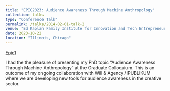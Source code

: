 ```yaml
---
title: "EPIC2023: Audience Awareness Through Machine Anthropology"
collection: talks
type: "Conference Talk"
permalink: /talks/2014-02-01-talk-2
venue: "Ed Kaplan Family Institute for Innovation and Tech Entrepreneurship"
date: 2023-10-22
location: "Illinois, Chicago"
---
```


[Epic1](/images/EPIC1.jpg)

I had the the pleasure of presenting my PhD topic “Audience Awareness Through Machine Anthropology” at the Graduate Colloquium. This is an outcome of my ongoing collaboration with Will & Agency / PUBLIKUM where we are developing new tools for audience awareness in the creative sector.
